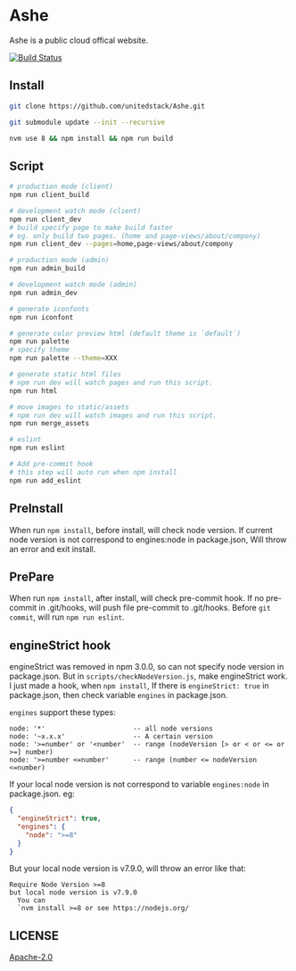 # Ashe

Ashe is a public cloud offical website.

[![Build Status](https://travis-ci.org/unitedstack/Ashe.svg?branch=master)](https://travis-ci.org/unitedstack/Ashe)

## Install

```bash
git clone https://github.com/unitedstack/Ashe.git

git submodule update --init --recursive

nvm use 8 && npm install && npm run build
```

## Script

```bash
# production mode (client)
npm run client_build

# development watch mode (client)
npm run client_dev
# build specify page to make build faster
# eg. only build two pages. (home and page-views/about/compony)
npm run client_dev --pages=home,page-views/about/compony

# production mode (admin)
npm run admin_build

# development watch mode (admin)
npm run admin_dev

# generate iconfonts
npm run iconfont

# generate color preview html (default theme is `default`)
npm run palette
# specify theme
npm run palette --theme=XXX

# generate static html files
# npm run dev will watch pages and run this script.
npm run html

# move images to static/assets
# npm run dev will watch images and run this script.
npm run merge_assets

# eslint
npm run eslint

# Add pre-commit hook
# this step will auto run when npm install
npm run add_eslint

```

## PreInstall

When run `npm install`, before install, will check node version.
If current node version is not correspond to engines:node in package.json,
Will throw an error and exit install.

## PrePare

When run `npm install`, after install, will check pre-commit hook.
If no pre-commit in .git/hooks, will push file pre-commit to .git/hooks.
Before `git commit`, will run `npm run eslint`.

## engineStrict hook

engineStrict was removed in npm 3.0.0, so can not specify node version in package.json.
But in `scripts/checkNodeVersion.js`, make engineStrict work.
I just made a hook, when `npm install`, If there is `engineStrict: true` in package.json,
then check variable `engines` in package.json.

`engines` support these types:
```
node: '*'                      -- all node versions
node: '~x.x.x'                 -- A certain version
node: '>=number' or '<number'  -- range (nodeVersion [> or < or <= or >=] number)
node: '>=number <=number'      -- range (number <= nodeVersion <=number)
```

If your local node version is not correspond to variable `engines:node` in package.json. eg:

```json
{
  "engineStrict": true,
  "engines": {
    "node": ">=8"
  }
}
```

But your local node version is v7.9.0, will throw an error like that:

```
Require Node Version >=8
but local node version is v7.9.0
  You can
  `nvm install >=8 or see https://nodejs.org/
```

## LICENSE
[Apache-2.0](./LICENSE)
